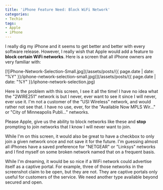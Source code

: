 ```yaml
---
title: 'iPhone Feature Need: Block WiFi Network'
categories:
- Techie
tags:
- Apple
- iPhone
---
```


I really dig my iPhone and it seems to get better and better with every software release. However, I really wish that Apple would add a feature to **block certain WiFi networks**. Here is a screen that all iPhone owners are very familiar with:

[![iPhone-Network-Selection-Small.jpg](/assets/posts/{{ page.date | date: "%Y" }}/iphone-network-selection-small.jpg)](/assets/posts/{{ page.date | date: "%Y" }}/iphone-network-selection.jpg)

Here is the problem with this screen, I see it all the time! I have no idea what the "2WIRE251" network is but I never, ever want to see it since I will never, ever use it. I'm not a customer of the "USI Wireless" network, and would rather not see that. I have no use, ever, for the "Available Now MPLS Wir..." or "City of Minneapolis Publi..." networks.

Please Apple, give us the ability to block networks like these and **stop** prompting to join networks that I know I will never want to join.

While I'm on this screen, it would also be great to have a checkbox to only join a given network once and not save it for the future. I'm guessing almost all iPhones have a saved preference for "NETGEAR" or "Linksys" networks and I find myself on some broken network named that on a frequent basis.

While I'm dreaming, it would be so nice if a WiFi network could advertise itself as a captive portal. For example, three of those networks in the screenshot claim to be open, but they are not. They are captive portals only useful for customers of the service. We need another type available beyond secured and open.
